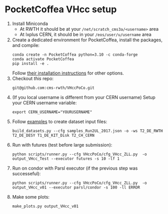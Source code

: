 # PocketCoffea VHcc setup

1. Install Miniconda
   * At RWTH it should be at your `/net/scratch_cms3a/<username>` area
   * At lxplus CERN, it should be in your `/eos/user/u/username` area
3. Create a dedicated environment for PocketCoffea, install the packages, and compile:
    ```
	conda create -n PocketCoffea python=3.10 -c conda-forge
	conda activate PocketCoffea
    pip install -e .
    ```
	Follow [their installation instructions](https://pocketcoffea.readthedocs.io/en/latest/installation.html) for other options.
4. Checkout *this* repo:
    ```
    git@github.com:cms-rwth/VHccPoCo.git
    ```
3. (If you local username is different from your CERN username) Setup your CERN username variable:
    ```
    export CERN_USERNAME="YOURUSERNAME"
    ```
5. Follow [examples](https://pocketcoffea.readthedocs.io/en/latest/analysis_example.html) to create dataset input files:
    ```
    build_datasets.py --cfg samples_Run2UL_2017.json -o -ws T2_DE_RWTH T2_DE_DESY T1_DE_KIT_Disk T2_CH_CERN
    ```
6. Run with futures (test before large submission):
    ```
    python scripts/runner.py --cfg VHccPoCo/cfg_VHcc_ZLL.py  -o output_VHcc_Test --executor futures -s 10 -lf 1
    ```
7. Run on condor with Parsl executor (if the previous step was successeful):
    ```
    python scripts/runner.py --cfg VHccPoCo/cfg_VHcc_ZLL.py  -o output_VHcc_v01 --executor parsl/condor -s 100 -ll ERROR
    ```
8. Make some plots:
   ```
   make_plots.py output_VHcc_v01
   ```
